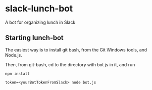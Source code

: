 # slack-lunch-bot

A bot for organizing lunch in Slack

## Starting lunch-bot

The easiest way is to install git bash, from the Git Windows tools, and Node.js.

Then, from git-bash, cd to the directory with bot.js in it, and run

```shell
npm install
```

```shell
token=<yourBotTokenFromSlack> node bot.js
```
